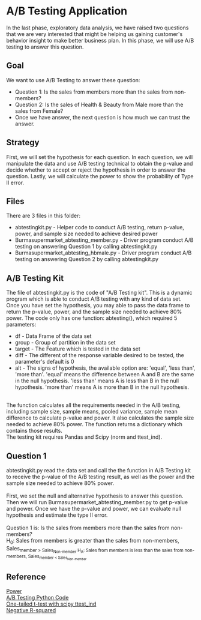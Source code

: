 # A/B Testing Application
In the last phase, exploratory data analysis, we have raised two questions that we are very interested that might be helping us gaining customer's behavior insight to make better business plan. In this phase, we will use A/B testing to answer this question. 

## Goal
We want to use A/B Testing to answer these question:
* Question 1: Is the sales from members more than the sales from non-members?
* Question 2: Is the sales of Health & Beauty from Male more than the sales from Female?
* Once we have answer, the next question is how much we can trust the answer.

## Strategy
First, we will set the hypothesis for each question. In each question, we will manipulate the data and use A/B testing technical to obtain the p-value and decide whether to accept or reject the hypothesis in order to answer the question. Lastly, we will calculate the power to show the probability of Type II error. 

## Files
There are 3 files in this folder:
* abtestingkit.py - Helper code to conduct A/B testing, return p-value, power, and sample size needed to achieve desired power
* Burmasupermarket_abtesting_member.py - Driver program conduct A/B testing on answering Question 1 by calling abtestingkit.py
* Burmasupermarket_abtesting_hbmale.py - Driver program conduct A/B testing on answering Question 2 by calling abtestingkit.py

## A/B Testing Kit
The file of abtestingkit.py is the code of "A/B Testing kit". This is a dynamic program which is able to conduct A/B testing with any kind of data set. Once you have set the hypothesis, you may able to pass the data frame to return the p-value, power, and the sample size needed to achieve 80% power. The code only has one function: abtesting(), which required 5 parameters:
<br>
* df - Data Frame of the data set
* group - Group of partition in the data set
* target - The Feature which is tested in the data set
* diff - The different of the response variable desired to be tested, the parameter's default is 0
* alt - The signs of hypothesis, the available option are: 'equal', 'less than', 'more than'. 'equal' means the difference between A and B are the same in the null hypothesis. 'less than' means A is less than B in the null hypothesis. 'more than' means A is more than B in the null hypothesis.
<br>
The function calculates all the requirements needed in the A/B testing, including sample size, sample means, pooled variance, sample mean difference to calculate p-value and power. It also calculates the sample size needed to achieve 80% power. The function returns a dictionary which contains those results. 
<br>
The testing kit requires Pandas and Scipy (norm and ttest_ind).

## Question 1
abtestingkit.py read the data set and call the the function in A/B Testing kit to receive the p-value of the A/B testing result, as well as the power and the sample size needed to achieve 80% power. 
<br><br>
First, we set the null and alternative hypothesis to answer this question. Then we will run Burmasupermarket_abtesting_member.py to get p-value and power. Once we have the p-value and power, we can evaluate null hypothesis and estimate the type II error.
<br><br>
Question 1 is: Is the sales from members more than the sales from non-members?<br>
H<sub>0</sub>: Sales from members is greater than the sales from non-members, Sales<sub>member > Sales<sub>Non-member</sub>
H<sub>A</sub>: Sales from members is less than the sales from non-members, Sales<sub>member < Sales<sub>Non-member</sub>



## Reference
<a href="https://towardsdatascience.com/understanding-power-analysis-in-ab-testing-14808e8a1554">Power</a>
<br>
<a href="https://medium.com/@henryfeng/handy-functions-for-a-b-testing-in-python-f6fdff892a90">A/B Testing Python Code</a>
<br>
<a href="https://stackoverflow.com/questions/15984221/how-to-perform-two-sample-one-tailed-t-test-with-numpy-scipy">One-tailed t-test with scipy ttest_ind</a>
<br>
<a href="https://stats.stackexchange.com/questions/12900/when-is-r-squared-negative">Negative R-squared</a>